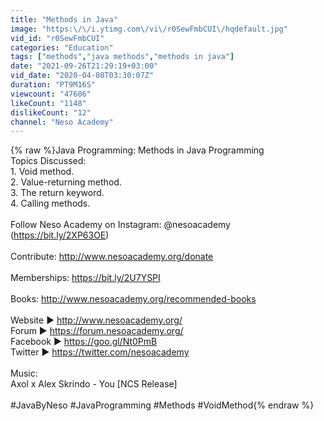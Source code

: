 ```yaml
---
title: "Methods in Java"
image: "https:\/\/i.ytimg.com\/vi\/r0SewFmbCUI\/hqdefault.jpg"
vid_id: "r0SewFmbCUI"
categories: "Education"
tags: ["methods","java methods","methods in java"]
date: "2021-09-26T21:29:19+03:00"
vid_date: "2020-04-08T03:30:07Z"
duration: "PT9M16S"
viewcount: "47606"
likeCount: "1148"
dislikeCount: "12"
channel: "Neso Academy"
---
```

{% raw %}Java Programming: Methods in Java Programming<br />Topics Discussed:<br />1. Void method.<br />2. Value-returning method.<br />3. The return keyword.<br />4. Calling methods.<br /><br />Follow Neso Academy on Instagram: @nesoacademy (<a rel="nofollow" target="blank" href="https://bit.ly/2XP63OE)">https://bit.ly/2XP63OE)</a><br /><br />Contribute: <a rel="nofollow" target="blank" href="http://www.nesoacademy.org/donate">http://www.nesoacademy.org/donate</a><br /><br />Memberships: <a rel="nofollow" target="blank" href="https://bit.ly/2U7YSPI">https://bit.ly/2U7YSPI</a><br /><br />Books: <a rel="nofollow" target="blank" href="http://www.nesoacademy.org/recommended-books">http://www.nesoacademy.org/recommended-books</a><br /><br />Website ► <a rel="nofollow" target="blank" href="http://www.nesoacademy.org/">http://www.nesoacademy.org/</a><br />Forum ► <a rel="nofollow" target="blank" href="https://forum.nesoacademy.org/">https://forum.nesoacademy.org/</a><br />Facebook ► <a rel="nofollow" target="blank" href="https://goo.gl/Nt0PmB">https://goo.gl/Nt0PmB</a><br />Twitter      ► <a rel="nofollow" target="blank" href="https://twitter.com/nesoacademy">https://twitter.com/nesoacademy</a><br /><br />Music:<br />Axol x Alex Skrindo - You [NCS Release]<br /><br />#JavaByNeso #JavaProgramming #Methods #VoidMethod{% endraw %}
